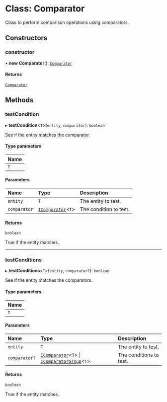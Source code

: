 # Class: Comparator

Class to perform comparison operations using comparators.

## Constructors

### constructor

• **new Comparator**(): [`Comparator`](Comparator.md)

#### Returns

[`Comparator`](Comparator.md)

## Methods

### testCondition

▸ **testCondition**\<`T`\>(`entity`, `comparator`): `boolean`

See if the entity matches the comparator.

#### Type parameters

| Name |
| :------ |
| `T` |

#### Parameters

| Name | Type | Description |
| :------ | :------ | :------ |
| `entity` | `T` | The entity to test. |
| `comparator` | [`IComparator`](../interfaces/IComparator.md)\<`T`\> | The condition to test. |

#### Returns

`boolean`

True if the entity matches.

___

### testConditions

▸ **testConditions**\<`T`\>(`entity`, `comparator?`): `boolean`

See if the entity matches the comparators.

#### Type parameters

| Name |
| :------ |
| `T` |

#### Parameters

| Name | Type | Description |
| :------ | :------ | :------ |
| `entity` | `T` | The entity to test. |
| `comparator?` | [`IComparator`](../interfaces/IComparator.md)\<`T`\> \| [`IComparatorGroup`](../interfaces/IComparatorGroup.md)\<`T`\> | The conditions to test. |

#### Returns

`boolean`

True if the entity matches.
